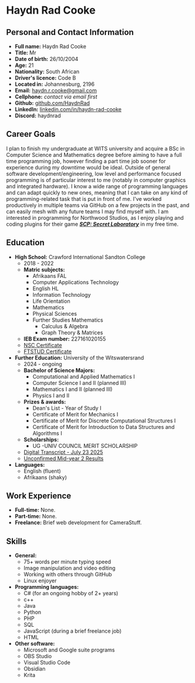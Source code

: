 # Haydn Rad Cooke
## Personal and Contact Information
- **Full name:** Haydn Rad Cooke
- **Title:** Mr
- **Date of birth:** 26/10/2004
- **Age:** 21
- **Nationality:** South African
- **Driver's licence:** Code B
- **Located in:** Johannesburg, 2196
- **Email:** [haydn.r.cooke@gmail.com](mailto:haydn.r.cooke@gmail.com)
- **Cellphone:** *contact via email first*
- **Github:** [github.com/HaydnRad](https://github.com/HaydnRad)
- **LinkedIn:** [linkedin.com/in/haydn-rad-cooke](https://www.linkedin.com/in/haydn-rad-cooke)
- **Discord:** haydnrad
## Career Goals
I plan to finish my undergraduate at WITS university and acquire a BSc in Computer Science and Mathematics degree before aiming to have a full time programming job, however finding a part time job sooner for experience during my downtime would be ideal. Outside of general software development/engineering, low level and performance focused programming is of particular interest to me (notably in computer graphics and integrated hardware). I know a wide range of programming languages and can adapt quickly to new ones, meaning that I can take on any kind of programming-related task that is put in front of me. I've worked productively in multiple teams via GitHub on a few projects in the past, and can easily mesh with any future teams I may find myself with.
I am interested in programming for Northwood Studios, as I enjoy playing and coding plugins for their game [***SCP: Secret Laboratory***](https://scpslgame.com) in my free time.
## Education
- **High School:** Crawford International Sandton College
	- 2018 - 2022
	- **Matric subjects:**
		- Afrikaans FAL
		- Computer Applications Technology
		- English HL
		- Information Technology
		- Life Orientation
		- Mathematics
		- Physical Sciences
		- Further Studies Mathematics
			- Calculus & Algebra
			- Graph Theory & Matrices
	- **IEB Exam number:** 227161020155
	- [NSC Certificate](https://github.com/HaydnRad/HaydnRad.github.io/blob/main/src/HaydnCookeMatricResults.pdf)
	- [FTSTUD Certificate](https://github.com/HaydnRad/HaydnRad.github.io/blob/main/src/HaydnCookeMatricResultsFTStud.pdf)
- **Further Education:** University of the Witswatersrand
	- 2024 - ongoing
	- **Bachelor of Science Majors:**
		- Computational and Applied Mathematics I
		- Computer Science I and II (planned III)
		- Mathematics I and II (planned III)
		- Physics I and II
	- **Prizes & awards:**
		- Dean's List - Year of Study I
		- Certificate of Merit for Mechanics I
		- Certificate of Merit for Discrete Computational Structures I
		- Certificate of Merit for Introduction to Data Structures and Algorithms I
	- **Scholarships:**
		- UG -UNIV COUNCIL MERIT SCHOLARSHIP
	- [Digital Transcript - July 23 2025](https://github.com/HaydnRad/HaydnRad.github.io/blob/main/src/UW_RE_ACADTR.pdf)
	- [Unconfirmed Mid-year 2 Results](https://github.com/HaydnRad/HaydnRad.github.io/blob/main/src/UnconfirmedMidyear.png)
- **Languages:**
	- English (fluent)
	- Afrikaans (shaky)
## Work Experience
- **Full-time:** None.
- **Part-time:** None.
- **Freelance:** Brief web development for CameraStuff.
## Skills
- **General:**
	- 75+ words per minute typing speed
	- Image manipulation and video editing
	- Working with others through GitHub
	- Linux enjoyer
- **Programming languages:**
	- C# (for an ongoing hobby of 2+ years)
	- c++
	- Java
	- Python
	- PHP
	- SQL
	- JavaScript (during a brief freelance job)
	- HTML
- **Other software:**
	- Microsoft and Google suite programs
	- OBS Studio
	- Visual Studio Code
	- Obsidian
	- Krita
